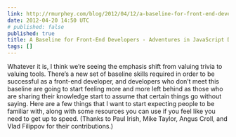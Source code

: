 ```yaml
---
link: http://rmurphey.com/blog/2012/04/12/a-baseline-for-front-end-developers/
date: 2012-04-20 14:50 UTC
# published: false
published: true
title: A Baseline for Front-End Developers - Adventures in JavaScript Development
tags: []
---
```


Whatever it is, I think we’re seeing the emphasis shift from valuing trivia to valuing tools. There’s a new set of baseline skills required in order to be successful as a front-end developer, and developers who don’t meet this baseline are going to start feeling more and more left behind as those who are sharing their knowledge start to assume that certain things go without saying.  Here are a few things that I want to start expecting people to be familiar with, along with some resources you can use if you feel like you need to get up to speed. (Thanks to Paul Irish, Mike Taylor, Angus Croll, and Vlad Filippov for their contributions.)
